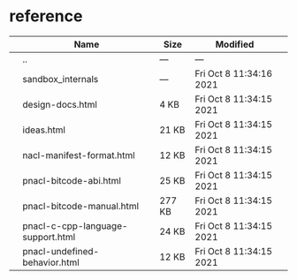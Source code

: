 reference
=========

<table><thead><tr class="header"><th></th><th>Name</th><th>Size</th><th>Modified</th><th></th></tr></thead><tbody><tr class="odd"><td></td><td><span class="goup">..</span></td><td>—</td><td>—</td><td></td></tr><tr class="even"><td></td><td><span class="name">sandbox_internals</span></td><td>—</td><td>Fri Oct 8 11:34:16 2021</td><td></td></tr><tr class="odd"><td></td><td><span class="name">design-docs.html</span></td><td>4 KB</td><td>Fri Oct 8 11:34:15 2021</td><td></td></tr><tr class="even"><td></td><td><span class="name">ideas.html</span></td><td>21 KB</td><td>Fri Oct 8 11:34:15 2021</td><td></td></tr><tr class="odd"><td></td><td><span class="name">nacl-manifest-format.html</span></td><td>12 KB</td><td>Fri Oct 8 11:34:15 2021</td><td></td></tr><tr class="even"><td></td><td><span class="name">pnacl-bitcode-abi.html</span></td><td>25 KB</td><td>Fri Oct 8 11:34:15 2021</td><td></td></tr><tr class="odd"><td></td><td><span class="name">pnacl-bitcode-manual.html</span></td><td>277 KB</td><td>Fri Oct 8 11:34:15 2021</td><td></td></tr><tr class="even"><td></td><td><span class="name">pnacl-c-cpp-language-support.html</span></td><td>24 KB</td><td>Fri Oct 8 11:34:15 2021</td><td></td></tr><tr class="odd"><td></td><td><span class="name">pnacl-undefined-behavior.html</span></td><td>12 KB</td><td>Fri Oct 8 11:34:15 2021</td><td></td></tr></tbody></table>
